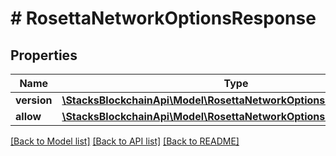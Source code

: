 # # RosettaNetworkOptionsResponse

## Properties

Name | Type | Description | Notes
------------ | ------------- | ------------- | -------------
**version** | [**\StacksBlockchainApi\Model\RosettaNetworkOptionsResponseVersion**](RosettaNetworkOptionsResponseVersion.md) |  |
**allow** | [**\StacksBlockchainApi\Model\RosettaNetworkOptionsResponseAllow**](RosettaNetworkOptionsResponseAllow.md) |  |

[[Back to Model list]](../../README.md#models) [[Back to API list]](../../README.md#endpoints) [[Back to README]](../../README.md)
